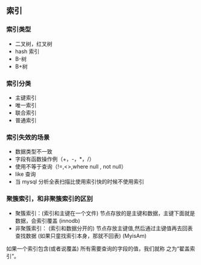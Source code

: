 ## 索引

### 索引类型
* 二叉树，红叉树
* hash 索引
* B-树
* B+树

### 索引分类
* 主键索引
* 唯一索引
* 联合索引
* 普通索引

### 索引失效的场景
* 数据类型不一致
* 字段有函数操作例（+，-，*，/）
* 使用不等于查询（!=,<>,where null , not null）
* like 查询
* 当 mysql 分析全表扫描比使用索引快的时候不使用索引

### 聚簇索引，和非聚簇索引的区别
* 聚簇索引：(索引和主键在一个文件) 节点存放的是主键和数据，主键下面就是数据，会索引覆盖 (innodb)            
* 非聚簇索引： (索引和数据分开的) 节点存放主键值,然后通过主键值再去回表查找数据 (如果只童找索引本身，那就不回表) (MyisAm)

如果一个索引包含(或者说覆盖) 所有需要查询的字段的值，我们就称 之为“翟盖索引”。

